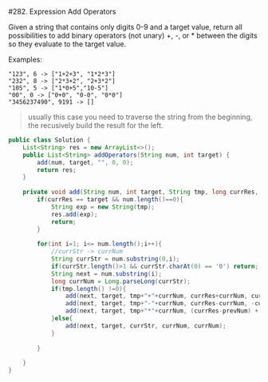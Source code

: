 #282. Expression Add Operators  

Given a string that contains only digits 0-9 and a target value, return all possibilities to add binary operators (not unary) +, -, or * between the digits so they evaluate to the target value.

Examples: 
```
"123", 6 -> ["1+2+3", "1*2*3"] 
"232", 8 -> ["2*3+2", "2+3*2"]
"105", 5 -> ["1*0+5","10-5"]
"00", 0 -> ["0+0", "0-0", "0*0"]
"3456237490", 9191 -> []
```

> usually this case you need to traverse the string from the beginning, the recusively build the result for the left.

```java
public class Solution {
    List<String> res = new ArrayList<>();
    public List<String> addOperators(String num, int target) {
        add(num, target, "", 0, 0);
        return res;
    }
    
    private void add(String num, int target, String tmp, long currRes, long prevNum){
        if(currRes == target && num.length()==0){
            String exp = new String(tmp);
            res.add(exp);
            return;
        }
        
        for(int i=1; i<= num.length();i++){
            //currStr -> currNum
            String currStr = num.substring(0,i);
            if(currStr.length()>1 && currStr.charAt(0) == '0') return;
            String next = num.substring(i);
            long currNum = Long.parseLong(currStr);
            if(tmp.length() !=0){
                add(next, target, tmp+"+"+currNum, currRes+currNum, currNum);
                add(next, target, tmp+"-"+currNum, currRes-currNum, -currNum);
                add(next, target, tmp+"*"+currNum, (currRes-prevNum) + prevNum*currNum, prevNum*currNum);
            }else{
                add(next, target, currStr, currNum, currNum);
            }
            
        }
        
    }
}

```
